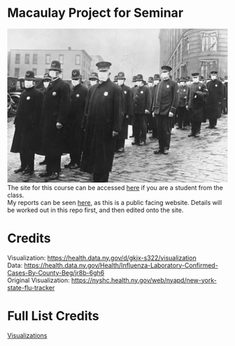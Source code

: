 # Macaulay Project for Seminar
![Influenza](https://raw.githubusercontent.com/PredatorFeesh/Macaulay_Project_Flu/master/Cover%20Photos/original.jpg)<br>
The site for this course can be accessed [here](https://eportfolios.macaulay.cuny.edu/siodmak19/) if you are a student from the class.  <br>
My reports can be seen [here](https://eportfolios.macaulay.cuny.edu/futureofnyc19/category/students/jason-azayev/), as this is a public facing website. Details will be worked
out in this repo first, and then edited onto the site. <br>


# Credits
Visualization: https://health.data.ny.gov/d/gkjx-s322/visualization <br>
Data: https://health.data.ny.gov/Health/Influenza-Laboratory-Confirmed-Cases-By-County-Beg/jr8b-6gh6<br>
Original Visualization: https://nyshc.health.ny.gov/web/nyapd/new-york-state-flu-tracker<br>

# Full List Credits
[Visualizations](https://raw.githubusercontent.com/PredatorFeesh/Macaulay_Project_Flu/master/Weekly%20Data%20NY/Visualizations/credits.txt)<br>
